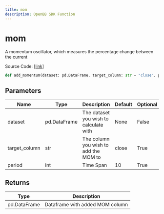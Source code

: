 ```yaml
---
title: mom
description: OpenBB SDK Function
---
```


# mom

A momentum oscillator, which measures the percentage change between the current

Source Code: [[link](https://github.com/OpenBB-finance/OpenBBTerminal/tree/main/openbb_terminal/forecast/forecast_model.py#L296)]

```python
def add_momentum(dataset: pd.DataFrame, target_column: str = "close", period: int = 10) -> pd.DataFrame
```
## Parameters

| Name | Type | Description | Default | Optional |
| ---- | ---- | ----------- | ------- | -------- |
| dataset | pd.DataFrame | The dataset you wish to calculate with | None | False |
| target_column | str | The column you wish to add the MOM to | close | True |
| period | int | Time Span | 10 | True |

## Returns

| Type | Description |
| ---- | ----------- |
| pd.DataFrame | Dataframe with added MOM column |

